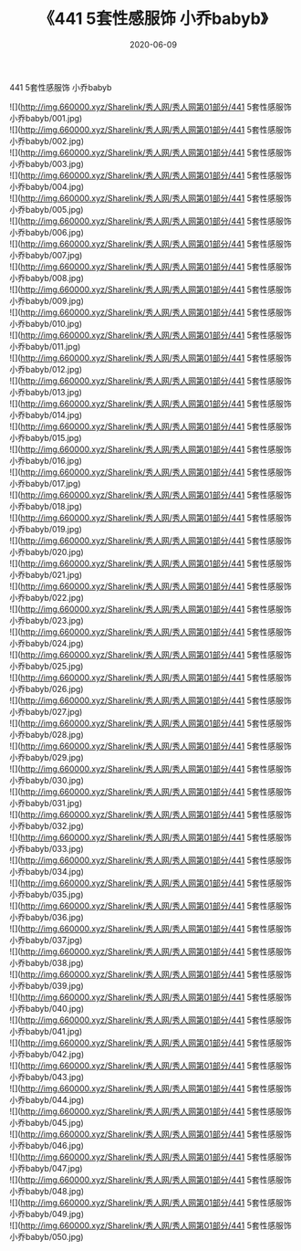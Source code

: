 ﻿---
layout: post
title:  《441 5套性感服饰 小乔babyb》
date:   2020-06-09
img: http://img.660000.xyz/Sharelink/秀人网/秀人网第01部分/441 5套性感服饰 小乔babyb/000.jpg
categories: [美女, 清纯, 唯美]
---

441 5套性感服饰 小乔babyb

  ![](http://img.660000.xyz/Sharelink/秀人网/秀人网第01部分/441 5套性感服饰 小乔babyb/001.jpg) <br> ![](http://img.660000.xyz/Sharelink/秀人网/秀人网第01部分/441 5套性感服饰 小乔babyb/002.jpg) <br> ![](http://img.660000.xyz/Sharelink/秀人网/秀人网第01部分/441 5套性感服饰 小乔babyb/003.jpg) <br> ![](http://img.660000.xyz/Sharelink/秀人网/秀人网第01部分/441 5套性感服饰 小乔babyb/004.jpg) <br> ![](http://img.660000.xyz/Sharelink/秀人网/秀人网第01部分/441 5套性感服饰 小乔babyb/005.jpg) <br> ![](http://img.660000.xyz/Sharelink/秀人网/秀人网第01部分/441 5套性感服饰 小乔babyb/006.jpg) <br> ![](http://img.660000.xyz/Sharelink/秀人网/秀人网第01部分/441 5套性感服饰 小乔babyb/007.jpg) <br> ![](http://img.660000.xyz/Sharelink/秀人网/秀人网第01部分/441 5套性感服饰 小乔babyb/008.jpg) <br> ![](http://img.660000.xyz/Sharelink/秀人网/秀人网第01部分/441 5套性感服饰 小乔babyb/009.jpg) <br> ![](http://img.660000.xyz/Sharelink/秀人网/秀人网第01部分/441 5套性感服饰 小乔babyb/010.jpg) <br> ![](http://img.660000.xyz/Sharelink/秀人网/秀人网第01部分/441 5套性感服饰 小乔babyb/011.jpg) <br> ![](http://img.660000.xyz/Sharelink/秀人网/秀人网第01部分/441 5套性感服饰 小乔babyb/012.jpg) <br> ![](http://img.660000.xyz/Sharelink/秀人网/秀人网第01部分/441 5套性感服饰 小乔babyb/013.jpg) <br> ![](http://img.660000.xyz/Sharelink/秀人网/秀人网第01部分/441 5套性感服饰 小乔babyb/014.jpg) <br> ![](http://img.660000.xyz/Sharelink/秀人网/秀人网第01部分/441 5套性感服饰 小乔babyb/015.jpg) <br> ![](http://img.660000.xyz/Sharelink/秀人网/秀人网第01部分/441 5套性感服饰 小乔babyb/016.jpg) <br> ![](http://img.660000.xyz/Sharelink/秀人网/秀人网第01部分/441 5套性感服饰 小乔babyb/017.jpg) <br> ![](http://img.660000.xyz/Sharelink/秀人网/秀人网第01部分/441 5套性感服饰 小乔babyb/018.jpg) <br> ![](http://img.660000.xyz/Sharelink/秀人网/秀人网第01部分/441 5套性感服饰 小乔babyb/019.jpg) <br> ![](http://img.660000.xyz/Sharelink/秀人网/秀人网第01部分/441 5套性感服饰 小乔babyb/020.jpg) <br> ![](http://img.660000.xyz/Sharelink/秀人网/秀人网第01部分/441 5套性感服饰 小乔babyb/021.jpg) <br> ![](http://img.660000.xyz/Sharelink/秀人网/秀人网第01部分/441 5套性感服饰 小乔babyb/022.jpg) <br> ![](http://img.660000.xyz/Sharelink/秀人网/秀人网第01部分/441 5套性感服饰 小乔babyb/023.jpg) <br> ![](http://img.660000.xyz/Sharelink/秀人网/秀人网第01部分/441 5套性感服饰 小乔babyb/024.jpg) <br> ![](http://img.660000.xyz/Sharelink/秀人网/秀人网第01部分/441 5套性感服饰 小乔babyb/025.jpg) <br> ![](http://img.660000.xyz/Sharelink/秀人网/秀人网第01部分/441 5套性感服饰 小乔babyb/026.jpg) <br> ![](http://img.660000.xyz/Sharelink/秀人网/秀人网第01部分/441 5套性感服饰 小乔babyb/027.jpg) <br> ![](http://img.660000.xyz/Sharelink/秀人网/秀人网第01部分/441 5套性感服饰 小乔babyb/028.jpg) <br> ![](http://img.660000.xyz/Sharelink/秀人网/秀人网第01部分/441 5套性感服饰 小乔babyb/029.jpg) <br> ![](http://img.660000.xyz/Sharelink/秀人网/秀人网第01部分/441 5套性感服饰 小乔babyb/030.jpg) <br> ![](http://img.660000.xyz/Sharelink/秀人网/秀人网第01部分/441 5套性感服饰 小乔babyb/031.jpg) <br> ![](http://img.660000.xyz/Sharelink/秀人网/秀人网第01部分/441 5套性感服饰 小乔babyb/032.jpg) <br> ![](http://img.660000.xyz/Sharelink/秀人网/秀人网第01部分/441 5套性感服饰 小乔babyb/033.jpg) <br> ![](http://img.660000.xyz/Sharelink/秀人网/秀人网第01部分/441 5套性感服饰 小乔babyb/034.jpg) <br> ![](http://img.660000.xyz/Sharelink/秀人网/秀人网第01部分/441 5套性感服饰 小乔babyb/035.jpg) <br> ![](http://img.660000.xyz/Sharelink/秀人网/秀人网第01部分/441 5套性感服饰 小乔babyb/036.jpg) <br> ![](http://img.660000.xyz/Sharelink/秀人网/秀人网第01部分/441 5套性感服饰 小乔babyb/037.jpg) <br> ![](http://img.660000.xyz/Sharelink/秀人网/秀人网第01部分/441 5套性感服饰 小乔babyb/038.jpg) <br> ![](http://img.660000.xyz/Sharelink/秀人网/秀人网第01部分/441 5套性感服饰 小乔babyb/039.jpg) <br> ![](http://img.660000.xyz/Sharelink/秀人网/秀人网第01部分/441 5套性感服饰 小乔babyb/040.jpg) <br> ![](http://img.660000.xyz/Sharelink/秀人网/秀人网第01部分/441 5套性感服饰 小乔babyb/041.jpg) <br> ![](http://img.660000.xyz/Sharelink/秀人网/秀人网第01部分/441 5套性感服饰 小乔babyb/042.jpg) <br> ![](http://img.660000.xyz/Sharelink/秀人网/秀人网第01部分/441 5套性感服饰 小乔babyb/043.jpg) <br> ![](http://img.660000.xyz/Sharelink/秀人网/秀人网第01部分/441 5套性感服饰 小乔babyb/044.jpg) <br> ![](http://img.660000.xyz/Sharelink/秀人网/秀人网第01部分/441 5套性感服饰 小乔babyb/045.jpg) <br> ![](http://img.660000.xyz/Sharelink/秀人网/秀人网第01部分/441 5套性感服饰 小乔babyb/046.jpg) <br> ![](http://img.660000.xyz/Sharelink/秀人网/秀人网第01部分/441 5套性感服饰 小乔babyb/047.jpg) <br> ![](http://img.660000.xyz/Sharelink/秀人网/秀人网第01部分/441 5套性感服饰 小乔babyb/048.jpg) <br> ![](http://img.660000.xyz/Sharelink/秀人网/秀人网第01部分/441 5套性感服饰 小乔babyb/049.jpg) <br> ![](http://img.660000.xyz/Sharelink/秀人网/秀人网第01部分/441 5套性感服饰 小乔babyb/050.jpg) <br>
